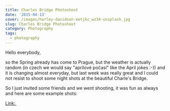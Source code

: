 ```yaml
---
title: Charles Bridge Photoshoot
date: '2015-04-13'
cover: /images/harley-davidson-eetjkc_wz34-unsplash.jpg
slug: Charles Bridge Photoshoot
category: Photography
tags:
  - photography
---
```


Hello everybody,

so the Spring already has come to Prague, but the weather is actually random (in czech we would say "aprílové počasí" like the April jokes :-)) and it is changing almost everyday, but last week was really great and I could not resist to shoot some night shots at the beautiful Charle's Bridge.

So I just invited some friends and we went shooting, it was fun as always and here are some example shots:

[Link: ](https://www.flickr.com/photos/2c0/sets/72157651536943338/)
